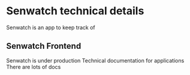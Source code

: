 # Senwatch technical details
Senwatch is an app to keep track of
## Senwatch Frontend
Senwatch is under production
Technical documentation for applications
There are lots of docs 
